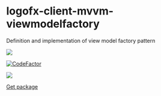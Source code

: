 # logofx-client-mvvm-viewmodelfactory
Definition and implementation of view model factory pattern

<img src=https://ci.appveyor.com/api/projects/status/github/logofx/logofx-client-mvvm-viewmodelfactory>

[![CodeFactor](https://www.codefactor.io/repository/github/logofx/logofx-client-mvvm-viewmodelfactory/badge)](https://www.codefactor.io/repository/github/logofx/logofx-client-mvvm-viewmodelfactory)

<img src=https://img.shields.io/nuget/dt/LogoFX.Client.Mvvm.ViewModelFactory>

[Get package](https://www.nuget.org/packages/LogoFX.Client.Mvvm.ViewModelFactory)